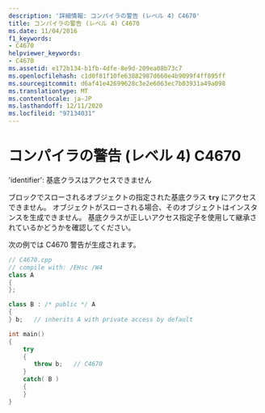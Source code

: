 ```yaml
---
description: '詳細情報: コンパイラの警告 (レベル 4) C4670'
title: コンパイラの警告 (レベル 4) C4670
ms.date: 11/04/2016
f1_keywords:
- C4670
helpviewer_keywords:
- C4670
ms.assetid: e172b134-b1fb-4dfe-8e9d-209ea08b73c7
ms.openlocfilehash: c1d0f81f10fe63882987d660e4b9099f4ff895ff
ms.sourcegitcommit: d6af41e42699628c3e2e6063ec7b03931a49a098
ms.translationtype: MT
ms.contentlocale: ja-JP
ms.lasthandoff: 12/11/2020
ms.locfileid: "97134031"
---
```

# <a name="compiler-warning-level-4-c4670"></a>コンパイラの警告 (レベル 4) C4670

'identifier': 基底クラスはアクセスできません

ブロックでスローされるオブジェクトの指定された基底クラス **`try`** にアクセスできません。 オブジェクトがスローされる場合、そのオブジェクトはインスタンスを生成できません。 基底クラスが正しいアクセス指定子を使用して継承されているかどうかを確認してください。

次の例では C4670 警告が生成されます。

```cpp
// C4670.cpp
// compile with: /EHsc /W4
class A
{
};

class B : /* public */ A
{
} b;   // inherits A with private access by default

int main()
{
    try
    {
       throw b;   // C4670
    }
    catch( B )
    {
    }
}
```
